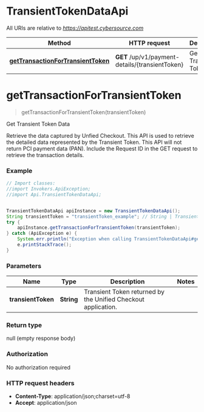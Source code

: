 # TransientTokenDataApi

All URIs are relative to *https://apitest.cybersource.com*

Method | HTTP request | Description
------------- | ------------- | -------------
[**getTransactionForTransientToken**](TransientTokenDataApi.md#getTransactionForTransientToken) | **GET** /up/v1/payment-details/{transientToken} | Get Transient Token Data


<a name="getTransactionForTransientToken"></a>
# **getTransactionForTransientToken**
> getTransactionForTransientToken(transientToken)

Get Transient Token Data

Retrieve the data captured by Unfied Checkout. This API is used to retrieve the detailed data represented by the Transient Token. This API will not return PCI payment data (PAN). Include the Request ID in the GET request to retrieve the transaction details.

### Example
```java
// Import classes:
//import Invokers.ApiException;
//import Api.TransientTokenDataApi;


TransientTokenDataApi apiInstance = new TransientTokenDataApi();
String transientToken = "transientToken_example"; // String | Transient Token returned by the Unified Checkout application. 
try {
    apiInstance.getTransactionForTransientToken(transientToken);
} catch (ApiException e) {
    System.err.println("Exception when calling TransientTokenDataApi#getTransactionForTransientToken");
    e.printStackTrace();
}
```

### Parameters

Name | Type | Description  | Notes
------------- | ------------- | ------------- | -------------
 **transientToken** | **String**| Transient Token returned by the Unified Checkout application.  |

### Return type

null (empty response body)

### Authorization

No authorization required

### HTTP request headers

 - **Content-Type**: application/json;charset=utf-8
 - **Accept**: application/json

